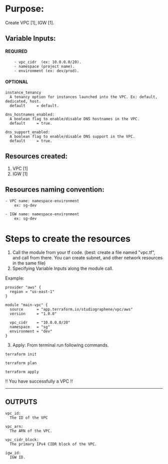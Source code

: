 # Purpose:

Create VPC [1], IGW [1].

## Variable Inputs:

#### REQUIRED

```
    - vpc_cidr  (ex: 10.0.0.0/20).
    - namespace (project name).
    - environment (ex: dev/prod).
```

#### OPTIONAL

```
instance_tenancy
  A tenancy option for instances launched into the VPC. Ex: default, dedicated, host.
  default     = default.

dns_hostnames_enabled:
  A boolean flag to enable/disable DNS hostnames in the VPC.
  default     = true.

dns_support_enabled:
  A boolean flag to enable/disable DNS support in the VPC.
  default     = true.

```

## Resources created:

1. VPC [1]
2. IGW [1]

## Resources naming convention:

```
- VPC name: namespace-environment
    ex: sg-dev

- IGW name: namespace-environment
    ex: sg-dev
```

# Steps to create the resources

1. Call the module from your tf code.
   (best: create a file named "vpc.tf", and call from there. You can create subnet, and other network resources in the same file)
2. Specifying Variable Inputs along the module call.

Example:

```
provider "aws" {
  region = "us-east-1"
}

module "main-vpc" {
  source      = "app.terraform.io/studiographene/vpc/aws"
  version     = "1.0.0"

  vpc_cidr    = "10.0.0.0/20"
  namespace   = "sg"
  environment = "dev"
}

```

3. Apply: From terminal run following commands.

```
terraform init
```

```
terraform plan
```

```
terraform apply
```

!! You have successfully a VPC !!

---

## OUTPUTS

```
vpc_id:
  The ID of the VPC

vpc_arn:
  The ARN of the VPC.

vpc_cidr_block:
  The primary IPv4 CIDR block of the VPC.

igw_id:
  IGW ID.

```
